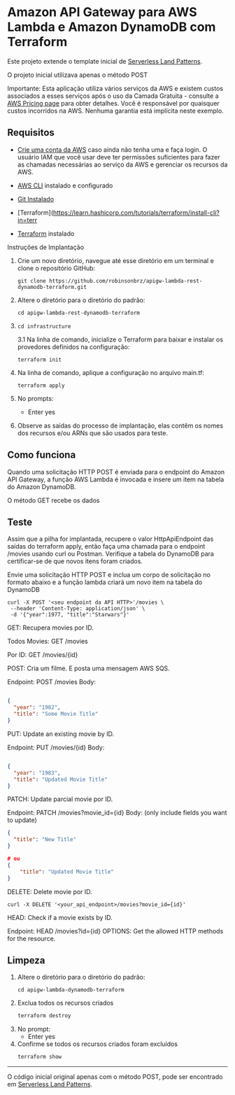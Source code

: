 # Amazon API Gateway para AWS Lambda e Amazon DynamoDB com Terraform

Este projeto extende o template inicial de [Serverless Land Patterns](https://serverlessland.com/patterns/apigw-lambda-dynamodb-terraform).

O projeto inicial utilizava apenas o método POST


Importante:
Esta aplicação utiliza vários serviços da AWS e existem custos associados a esses serviços após o uso da Camada Gratuita - consulte a  [AWS Pricing page](https://aws.amazon.com/pricing/)  para obter detalhes. Você é responsável por quaisquer custos incorridos na AWS. Nenhuma garantia está implícita neste exemplo.




## Requisitos

* [Crie uma conta da AWS](https://portal.aws.amazon.com/gp/aws/developer/registration/index.html) caso ainda não tenha uma e faça login. O usuário IAM que você usar deve ter permissões suficientes para fazer as chamadas necessárias ao serviço da AWS e gerenciar os recursos da AWS.

* [AWS CLI](https://docs.aws.amazon.com/cli/latest/userguide/install-cliv2.html) instalado e configurado


* [Git Instalado](https://git-scm.com/book/en/v2/Getting-Started-Installing-Git)
* [Terraform](https://learn.hashicorp.com/tutorials/terraform/install-cli?in=terr

* [Terraform](https://learn.hashicorp.com/tutorials/terraform/install-cli?in=terraform/aws-get-started) instalado

Instruções de Implantação
1. Crie um novo diretório, navegue até esse diretório em um terminal e clone o repositório GitHub:
    ``` 
    git clone https://github.com/robinsonbrz/apigw-lambda-rest-dynamodb-terraform.git
    ```
2. Altere o diretório para o diretório do padrão:
    ```
    cd apigw-lambda-rest-dynamodb-terraform
    ```
3. ```cd infrastructure```

    3.1 Na linha de comando, inicialize o Terraform para baixar e instalar os provedores definidos na configuração:
    ```
    terraform init
    ```
4. Na linha de comando, aplique a configuração no arquivo main.tf:
    ```
    terraform apply
    ```
5. No prompts:
    * Enter yes
6. Observe as saídas do processo de implantação, elas contêm os nomes dos recursos e/ou ARNs que são usados para teste.

## Como funciona
Quando uma solicitação HTTP POST é enviada para o endpoint do Amazon API Gateway, a função AWS Lambda é invocada e insere um item na tabela do Amazon DynamoDB.

O método GET recebe os dados

## Teste
Assim que a pilha for implantada, recupere o valor HttpApiEndpoint das saídas do terraform apply, então faça uma chamada para o endpoint /movies usando curl ou Postman. Verifique a tabela do DynamoDB para certificar-se de que novos itens foram criados.



Envie uma solicitação HTTP POST e inclua um corpo de solicitação no formato abaixo e a função lambda criará um novo item na tabela do DynamoDB

```
curl -X POST '<seu endpoint da API HTTP>'/movies \
 --header 'Content-Type: application/json' \
 -d '{"year":1977, "title":"Starwars"}' 
```


GET: Recupera movies por ID.

Todos Movies: GET /movies

Por ID: GET /movies/{id}

POST: Cria um filme. E posta uma mensagem AWS SQS.

Endpoint: POST /movies
Body:
```json

{
  "year": "1982",
  "title": "Some Movie Title"
}
```

PUT: Update an existing movie by ID.

Endpoint: PUT /movies/{id}
Body:
```json

{
  "year": "1983",
  "title": "Updated Movie Title"
}
```

PATCH: Update parcial movie por ID.

Endpoint: PATCH /movies?movie_id={id}
Body: (only include fields you want to update)
```json
{
  "title": "New Title"
}

# ou 
{   
    "title": "Updated Movie Title"
} 

```
DELETE: Delete movie por ID.



```
curl -X DELETE '<your_api_endpoint>/movies?movie_id={id}'
```



HEAD: Check if a movie exists by ID.

Endpoint: HEAD /movies?id={id}
OPTIONS: Get the allowed HTTP methods for the resource.





























## Limpeza
1. Altere o diretório para o diretório do padrão:
    ```
    cd apigw-lambda-dynamodb-terraform
    ```
2. Exclua todos os recursos criados
    ```bash
    terraform destroy
    ```
3. No prompt:
    * Enter yes
4. Confirme se todos os recursos criados foram excluídos
    ```bash
    terraform show
    ```

----


O código inicial original apenas com o método POST, pode ser encontrado em [Serverless Land Patterns](https://serverlessland.com/patterns/apigw-lambda-dynamodb-terraform).
